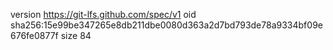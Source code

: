 version https://git-lfs.github.com/spec/v1
oid sha256:15e99be347265e8db211dbe0080d363a2d7bd793de78a9334bf09e676fe0877f
size 84
